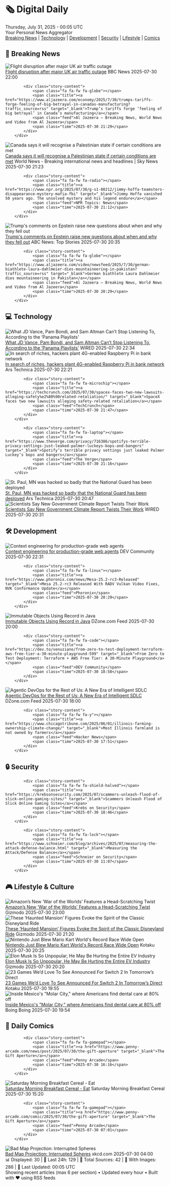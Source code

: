 <!-- Processing 54 RSS feeds at 2025-07-31 00:05:17 UTC -->
<!-- Processing: XKCD -->
<!-- Processing: Penny Arcade -->
<!-- Processing: Poorly Drawn Lines -->
<!-- Processing: Garfield -->
<!-- Processing: Dilbert -->
<!-- Processing: Cyanide & Happiness -->
<!-- Processing: Dinosaur Comics -->
<!-- Processing: CNN Breaking News -->
<!-- Processing: BBC World News -->
<!-- Processing: BBC Breaking News -->
<!-- Processing: NPR News -->
<!-- Processing: Guardian World News -->
<!-- Processing: Sky News World -->
<!-- Processing: Ars Technica -->
<!-- Processing: O'Reilly Radar -->
<!-- Processing: Lobsters Python -->
<!-- Processing: Hacker News -->
<!-- Processing: It's FOSS -->
<!-- Processing: DistroWatch -->
<!-- Processing: Linux.com -->
<!-- Processing: Red Hat Blog -->
<!-- Processing: Ubuntu Blog -->
<!-- Processing: GitHub Blog -->
<!-- Processing: InfoQ -->
<!-- Processing: DZone -->
<!-- Processing: Coding Horror -->
<!-- Processing: Kotaku -->
<!-- Processing: Boing Boing -->
<!-- Processing: Schneier on Security -->
<!-- Generated 1 new posts out of 29 feeds processed -->
<div class="newspaper-header">
    <h1 class="newspaper-title">🗞️ Digital Daily</h1>
    <div class="newspaper-date">Thursday, July 31, 2025 - 00:05 UTC</div>
    <div class="newspaper-subtitle">Your Personal News Aggregator</div>
</div>

<div class="newspaper-nav">
    <a href="#breaking">Breaking News</a> |
    <a href="#tech">Technology</a> |
    <a href="#dev">Development</a> |
    <a href="#security">Security</a> |
    <a href="#lifestyle">Lifestyle</a> |
    <a href="#webcomics">Comics</a>
</div>

<div class="news-section breaking-news" id="breaking">
<h2 class="section-header">🚨 Breaking News</h2>
<div class="stories-container">
<div class="story">
            <img src="https://ichef.bbci.co.uk/ace/standard/240/cpsprodpb/a85d/live/2e9dbca0-6d86-11f0-98fc-31c75321b3a0.jpg" alt="Flight disruption after major UK air traffic outage" class="story-image" loading="lazy" onerror="this.style.display='none'">
            <div class="story-content">
                <span class="fa fa-fw fa-flag"></span>
                <span class="title"><a href="https://www.bbc.com/news/articles/c4glxypwwx0o?at_medium=RSS&at_campaign=rss" target="_blank">Flight disruption after major UK air traffic outage</a></span>
                <span class="feed">BBC News</span>
                <span class="time">2025-07-30 22:00</span>
            </div>
        </div>
<div class="story">
            
            <div class="story-content">
                <span class="fa fa-fw fa-globe"></span>
                <span class="title"><a href="https://www.aljazeera.com/economy/2025/7/30/trumps-tariffs-forge-feeling-of-big-betrayal-in-canadas-manufacturing?traffic_source=rss" target="_blank">Trump’s tariffs forge ‘feeling of big betrayal’ in Canada’s manufacturing</a></span>
                <span class="feed">Al Jazeera – Breaking News, World News and Video from Al Jazeera</span>
                <span class="time">2025-07-30 21:29</span>
            </div>
        </div>
<div class="story">
            <img src="https://e3.365dm.com/25/07/1920x1080/skynews-mark-carney_6978480.jpg?20250730232448" alt="Canada says it will recognise a Palestinian state if certain conditions are met" class="story-image" loading="lazy" onerror="this.style.display='none'">
            <div class="story-content">
                <span class="fa fa-fw fa-satellite"></span>
                <span class="title"><a href="https://news.sky.com/story/canada-says-it-will-recognise-a-palestinian-state-if-certain-conditions-are-met-13404317" target="_blank">Canada says it will recognise a Palestinian state if certain conditions are met</a></span>
                <span class="feed">World News - Breaking international news and headlines | Sky News</span>
                <span class="time">2025-07-30 21:23</span>
            </div>
        </div>
<div class="story">
            
            <div class="story-content">
                <span class="fa fa-fw fa-radio"></span>
                <span class="title"><a href="https://www.npr.org/2025/07/30/g-s1-80212/jimmy-hoffa-teamsters-disappearance-mystery-mafia-fbi" target="_blank">Jimmy Hoffa vanished 50 years ago. The unsolved mystery and his legend endure</a></span>
                <span class="feed">NPR Topics: News</span>
                <span class="time">2025-07-30 21:12</span>
            </div>
        </div>
<div class="story">
            <img src="https://s.abcnews.com/images/Politics/donald-trump-04-gty-jef-250730_1753876817163_hpMain_4x3t_384.jpg" alt="Trump&#x27;s comments on Epstein raise new questions about when and why they fell out" class="story-image" loading="lazy" onerror="this.style.display='none'">
            <div class="story-content">
                <span class="fa fa-fw fa-tv"></span>
                <span class="title"><a href="https://abcnews.go.com/Politics/trumps-comments-epstein-raise-new-questions-fell/story?id=124211483" target="_blank">Trump&#x27;s comments on Epstein raise new questions about when and why they fell out</a></span>
                <span class="feed">ABC News: Top Stories</span>
                <span class="time">2025-07-30 20:35</span>
            </div>
        </div>
<div class="story">
            
            <div class="story-content">
                <span class="fa fa-fw fa-globe"></span>
                <span class="title"><a href="https://www.aljazeera.com/video/newsfeed/2025/7/30/german-biathlete-laura-dahlmeier-dies-mountaineering-in-pakistan?traffic_source=rss" target="_blank">German biathlete Laura Dahlmeier dies mountaineering in Pakistan</a></span>
                <span class="feed">Al Jazeera – Breaking News, World News and Video from Al Jazeera</span>
                <span class="time">2025-07-30 20:29</span>
            </div>
        </div>
</div>
</div>
<div class="news-section tech-news" id="tech">
<h2 class="section-header">💻 Technology</h2>
<div class="stories-container">
<div class="story">
            <img src="https://media.wired.com/photos/688a3f12ac2393baeff998b2/master/pass/Spotify-Playlists-Government-Officials-Culture-1233520416.jpg" alt="What JD Vance, Pam Bondi, and Sam Altman Can’t Stop Listening To, According to the ‘Panama Playlists’" class="story-image" loading="lazy" onerror="this.style.display='none'">
            <div class="story-content">
                <span class="fa fa-fw fa-bolt"></span>
                <span class="title"><a href="https://www.wired.com/story/i-listened-to-the-alleged-spotify-playlists-of-trump-officials-for-five-hours-heres-what-i-learned/" target="_blank">What JD Vance, Pam Bondi, and Sam Altman Can’t Stop Listening To, According to the ‘Panama Playlists’</a></span>
                <span class="feed">WIRED</span>
                <span class="time">2025-07-30 22:34</span>
            </div>
        </div>
<div class="story">
            <img src="https://cdn.arstechnica.net/wp-content/uploads/2025/07/atm-with-cash-500x500.jpg" alt="In search of riches, hackers plant 4G-enabled Raspberry Pi in bank network" class="story-image" loading="lazy" onerror="this.style.display='none'">
            <div class="story-content">
                <span class="fa fa-fw fa-cog"></span>
                <span class="title"><a href="https://arstechnica.com/security/2025/07/in-search-of-riches-hackers-plant-4g-enabled-raspberry-pi-in-bank-network/" target="_blank">In search of riches, hackers plant 4G-enabled Raspberry Pi in bank network</a></span>
                <span class="feed">Ars Technica</span>
                <span class="time">2025-07-30 22:21</span>
            </div>
        </div>
<div class="story">
            
            <div class="story-content">
                <span class="fa fa-fw fa-microchip"></span>
                <span class="title"><a href="https://techcrunch.com/2025/07/30/spacex-faces-two-new-lawsuits-alleging-safety%e2%80%90related-retaliation/" target="_blank">SpaceX faces two new lawsuits alleging safety‐related retaliation</a></span>
                <span class="feed">TechCrunch</span>
                <span class="time">2025-07-30 21:47</span>
            </div>
        </div>
<div class="story">
            
            <div class="story-content">
                <span class="fa fa-fw fa-laptop"></span>
                <span class="title"><a href="https://www.theverge.com/privacy/716386/spotifys-terrible-privacy-settings-just-leaked-palmer-luckeys-bops-and-bangers" target="_blank">Spotify’s terrible privacy settings just leaked Palmer Luckey’s bops and bangers</a></span>
                <span class="feed">The Verge</span>
                <span class="time">2025-07-30 21:16</span>
            </div>
        </div>
<div class="story">
            <img src="https://cdn.arstechnica.net/wp-content/uploads/2025/07/GettyImages-2158493329-500x500.jpg" alt="St. Paul, MN was hacked so badly that the National Guard has been deployed" class="story-image" loading="lazy" onerror="this.style.display='none'">
            <div class="story-content">
                <span class="fa fa-fw fa-cog"></span>
                <span class="title"><a href="https://arstechnica.com/security/2025/07/st-paul-mn-was-hacked-so-badly-that-the-national-guard-has-been-deployed/" target="_blank">St. Paul, MN was hacked so badly that the National Guard has been deployed</a></span>
                <span class="feed">Ars Technica</span>
                <span class="time">2025-07-30 20:47</span>
            </div>
        </div>
<div class="story">
            <img src="https://media.wired.com/photos/68890c3956b4df3fc8aa74c2/master/pass/Draft-Revision-Endangerment-Finding-Greenhouse-Gases-Science-2150754136.jpg" alt="Scientists Say New Government Climate Report Twists Their Work" class="story-image" loading="lazy" onerror="this.style.display='none'">
            <div class="story-content">
                <span class="fa fa-fw fa-bolt"></span>
                <span class="title"><a href="https://www.wired.com/story/scientists-say-new-government-climate-report-twists-their-work/" target="_blank">Scientists Say New Government Climate Report Twists Their Work</a></span>
                <span class="feed">WIRED</span>
                <span class="time">2025-07-30 20:31</span>
            </div>
        </div>
</div>
</div>
<div class="news-section dev-news" id="dev">
<h2 class="section-header">🛠️ Development</h2>
<div class="stories-container">
<div class="story">
            <img src="https://media2.dev.to/dynamic/image/width=800%2Cheight=%2Cfit=scale-down%2Cgravity=auto%2Cformat=auto/https%3A%2F%2Fdev-to-uploads.s3.amazonaws.com%2Fuploads%2Farticles%2Fm4wbcsxuyz0lydcrk34a.gif" alt="Context engineering for production-grade web agents" class="story-image" loading="lazy" onerror="this.style.display='none'">
            <div class="story-content">
                <span class="fa fa-fw fa-code"></span>
                <span class="title"><a href="https://dev.to/skarpoor12/context-engineering-for-production-grade-web-agents-150a" target="_blank">Context engineering for production-grade web agents</a></span>
                <span class="feed">DEV Community</span>
                <span class="time">2025-07-30 22:31</span>
            </div>
        </div>
<div class="story">
            
            <div class="story-content">
                <span class="fa fa-fw fa-linux"></span>
                <span class="title"><a href="https://www.phoronix.com/news/Mesa-25.2-rc3-Released" target="_blank">Mesa 25.2-rc3 Released With RADV Vulkan Video Fixes, NVK Conformance Update</a></span>
                <span class="feed">Phoronix</span>
                <span class="time">2025-07-30 20:29</span>
            </div>
        </div>
<div class="story">
            <img src="https://dz2cdn1.dzone.com/thumbnail?fid=18542802&w=600" alt="Immutable Objects Using Record in Java" class="story-image" loading="lazy" onerror="this.style.display='none'">
            <div class="story-content">
                <span class="fa fa-fw fa-newspaper"></span>
                <span class="title"><a href="https://dzone.com/articles/immutable-objects-using-record-in-java" target="_blank">Immutable Objects Using Record in Java</a></span>
                <span class="feed">DZone.com Feed</span>
                <span class="time">2025-07-30 20:00</span>
            </div>
        </div>
<div class="story">
            
            <div class="story-content">
                <span class="fa fa-fw fa-code"></span>
                <span class="title"><a href="https://dev.to/venuziano/from-zero-to-test-deployment-terraform-aws-free-tier-a-30-minute-playground-599" target="_blank">From Zero to Test Deployment: Terraform + AWS Free Tier: A 30‑Minute Playground</a></span>
                <span class="feed">DEV Community</span>
                <span class="time">2025-07-30 18:58</span>
            </div>
        </div>
<div class="story">
            <img src="https://dz2cdn1.dzone.com/thumbnail?fid=18537574&w=600" alt="Agentic DevOps for the Rest of Us: A New Era of Intelligent SDLC" class="story-image" loading="lazy" onerror="this.style.display='none'">
            <div class="story-content">
                <span class="fa fa-fw fa-newspaper"></span>
                <span class="title"><a href="https://dzone.com/articles/agentic-devops-ai-software-delivery" target="_blank">Agentic DevOps for the Rest of Us: A New Era of Intelligent SDLC</a></span>
                <span class="feed">DZone.com Feed</span>
                <span class="time">2025-07-30 18:00</span>
            </div>
        </div>
<div class="story">
            
            <div class="story-content">
                <span class="fa fa-fw fa-y"></span>
                <span class="title"><a href="https://www.chicagotribune.com/2025/06/01/illinois-farming-ownership-climate-change/" target="_blank">Most Illinois farmland is not owned by farmers</a></span>
                <span class="feed">Hacker News</span>
                <span class="time">2025-07-30 17:51</span>
            </div>
        </div>
</div>
</div>
<div class="news-section security-news" id="security">
<h2 class="section-header">🔒 Security</h2>
<div class="stories-container">
<div class="story">
            
            <div class="story-content">
                <span class="fa fa-fw fa-shield-halved"></span>
                <span class="title"><a href="https://krebsonsecurity.com/2025/07/scammers-unleash-flood-of-slick-online-gaming-sites/" target="_blank">Scammers Unleash Flood of Slick Online Gaming Sites</a></span>
                <span class="feed">Krebs on Security</span>
                <span class="time">2025-07-30 18:46</span>
            </div>
        </div>
<div class="story">
            
            <div class="story-content">
                <span class="fa fa-fw fa-lock"></span>
                <span class="title"><a href="https://www.schneier.com/blog/archives/2025/07/measuring-the-attack-defense-balance.html" target="_blank">Measuring the Attack/Defense Balance</a></span>
                <span class="feed">Schneier on Security</span>
                <span class="time">2025-07-30 11:07</span>
            </div>
        </div>
</div>
</div>
<div class="news-section lifestyle-news" id="lifestyle">
<h2 class="section-header">🎮 Lifestyle & Culture</h2>
<div class="stories-container">
<div class="story">
            <img src="https://gizmodo.com/app/uploads/2025/07/waroftheworlds.jpg" alt="Amazon’s New ‘War of the Worlds’ Features a Head-Scratching Twist" class="story-image" loading="lazy" onerror="this.style.display='none'">
            <div class="story-content">
                <span class="fa fa-fw fa-computer"></span>
                <span class="title"><a href="https://gizmodo.com/amazons-new-war-of-the-worlds-features-a-head-scratching-twist-2000636929" target="_blank">Amazon’s New ‘War of the Worlds’ Features a Head-Scratching Twist</a></span>
                <span class="feed">Gizmodo</span>
                <span class="time">2025-07-30 23:00</span>
            </div>
        </div>
<div class="story">
            <img src="https://gizmodo.com/app/uploads/2025/07/Haunted-Mansion-Figures-Disney-Store-1.jpg" alt="These ‘Haunted Mansion’ Figures Evoke the Spirit of the Classic Disneyland Ride" class="story-image" loading="lazy" onerror="this.style.display='none'">
            <div class="story-content">
                <span class="fa fa-fw fa-computer"></span>
                <span class="title"><a href="https://gizmodo.com/these-haunted-mansion-figures-evoke-the-spirit-of-the-classic-disneyland-ride-2000636261" target="_blank">These ‘Haunted Mansion’ Figures Evoke the Spirit of the Classic Disneyland Ride</a></span>
                <span class="feed">Gizmodo</span>
                <span class="time">2025-07-30 21:20</span>
            </div>
        </div>
<div class="story">
            <img src="https://i.kinja-img.com/image/upload/c_fit,q_80,w_636/05a454be1b7d6a3ef0a0f0278acce649.gif" alt="Nintendo Just Blew Mario Kart World&#x27;s Record Race Wide Open" class="story-image" loading="lazy" onerror="this.style.display='none'">
            <div class="story-content">
                <span class="fa fa-fw fa-gamepad"></span>
                <span class="title"><a href="https://kotaku.com/mario-kart-world-patch-update-speed-boost-records-1851787380" target="_blank">Nintendo Just Blew Mario Kart World&#x27;s Record Race Wide Open</a></span>
                <span class="feed">Kotaku</span>
                <span class="time">2025-07-30 20:25</span>
            </div>
        </div>
<div class="story">
            <img src="https://gizmodo.com/app/uploads/2025/04/tesla-store-colma-ca-April-21-2025.jpg" alt="Elon Musk Is So Unpopular, He May Be Hurting the Entire EV Industry" class="story-image" loading="lazy" onerror="this.style.display='none'">
            <div class="story-content">
                <span class="fa fa-fw fa-computer"></span>
                <span class="title"><a href="https://gizmodo.com/elon-musk-is-so-unpopular-he-may-be-hurting-the-entire-ev-industry-2000636843" target="_blank">Elon Musk Is So Unpopular, He May Be Hurting the Entire EV Industry</a></span>
                <span class="feed">Gizmodo</span>
                <span class="time">2025-07-30 20:20</span>
            </div>
        </div>
<div class="story">
            <img src="https://i.kinja-img.com/image/upload/c_fit,q_80,w_636/3d26396738fa0e368f3b68fa0c9da018.jpg" alt="23 Games We’d Love To See Announced For Switch 2 In Tomorrow’s Direct" class="story-image" loading="lazy" onerror="this.style.display='none'">
            <div class="story-content">
                <span class="fa fa-fw fa-gamepad"></span>
                <span class="title"><a href="https://kotaku.com/nintendo-switch-2-games-elden-ring-gtav-final-fantasy-1851745512" target="_blank">23 Games We’d Love To See Announced For Switch 2 In Tomorrow’s Direct</a></span>
                <span class="feed">Kotaku</span>
                <span class="time">2025-07-30 19:55</span>
            </div>
        </div>
<div class="story">
            <img src="https://i0.wp.com/boingboing.net/wp-content/uploads/2025/07/dentist.jpg?fit=1200%2C798&amp;quality=60&amp;ssl=1" alt="Inside Mexico&#x27;s &quot;Molar City,&quot; where Americans find dental care at 80% off" class="story-image" loading="lazy" onerror="this.style.display='none'">
            <div class="story-content">
                <span class="fa fa-fw fa-arrow-right"></span>
                <span class="title"><a href="https://boingboing.net/2025/07/30/inside-mexicos-molar-city-where-americans-find-dental-care-at-80-off.html" target="_blank">Inside Mexico&#x27;s &quot;Molar City,&quot; where Americans find dental care at 80% off</a></span>
                <span class="feed">Boing Boing</span>
                <span class="time">2025-07-30 19:54</span>
            </div>
        </div>
</div>
</div>
<div class="news-section webcomics-section" id="webcomics">
<h2 class="section-header">🎨 Daily Comics</h2>
<div class="stories-container">
<div class="story">
            
            <div class="story-content">
                <span class="fa fa-fw fa-gamepad"></span>
                <span class="title"><a href="https://www.penny-arcade.com/news/post/2025/07/30/the-gift-aperture" target="_blank">The Gift Aperture</a></span>
                <span class="feed">Penny Arcade</span>
                <span class="time">2025-07-30 16:16</span>
            </div>
        </div>
<div class="story">
            <img src="https://www.smbc-comics.com/comics/1753765558-20250730.png" alt="Saturday Morning Breakfast Cereal - Eat" class="story-image" loading="lazy" onerror="this.style.display='none'">
            <div class="story-content">
                <span class="fa fa-fw fa-smile"></span>
                <span class="title"><a href="https://www.smbc-comics.com/comic/eat-5" target="_blank">Saturday Morning Breakfast Cereal - Eat</a></span>
                <span class="feed">Saturday Morning Breakfast Cereal</span>
                <span class="time">2025-07-30 15:20</span>
            </div>
        </div>
<div class="story">
            
            <div class="story-content">
                <span class="fa fa-fw fa-gamepad"></span>
                <span class="title"><a href="https://www.penny-arcade.com/comic/2025/07/30/the-gift-aperture" target="_blank">The Gift Aperture</a></span>
                <span class="feed">Penny Arcade</span>
                <span class="time">2025-07-30 07:01</span>
            </div>
        </div>
<div class="story">
            <img src="https://imgs.xkcd.com/comics/bad_map_projection_interrupted_spheres.png" alt="Bad Map Projection: Interrupted Spheres" class="story-image" loading="lazy" onerror="this.style.display='none'">
            <div class="story-content">
                <span class="fa fa-fw fa-laugh"></span>
                <span class="title"><a href="https://xkcd.com/3122/" target="_blank">Bad Map Projection: Interrupted Spheres</a></span>
                <span class="feed">xkcd.com</span>
                <span class="time">2025-07-30 04:00</span>
            </div>
        </div>
</div>
</div>

<div class="newspaper-footer">
    <div class="stats">
        📊 Displayed: 30 | 📅 Last 24h: 129 | 📡 Total Sources: 42 | 📸 With Images: 286 |
        🔄 Last Updated: 00:05 UTC
    </div>
    <div class="footer-note">
        Showing recent articles (max 6 per section) • Updated every hour • Built with ❤️ using RSS feeds
    </div>
</div>
